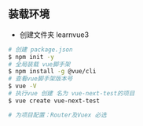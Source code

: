 ## 装载环境

- 创建文件夹 learnvue3
```bash
# 创建 package.json
$ npm init -y 
# 全局装载 vue脚手架
$ npm install -g @vue/cli
# 查看vue脚手架版本号
$ vue -V
# 执行vue 创建 名为 vue-next-test的项目
$ vue create vue-next-test

# 为项目配置：Router及Vuex 必选


```
